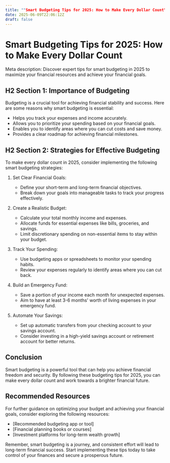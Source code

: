 ```yaml
---
title: ""Smart Budgeting Tips for 2025: How to Make Every Dollar Count""
date: 2025-06-09T22:06:12Z
draft: false
---
```


# Smart Budgeting Tips for 2025: How to Make Every Dollar Count

Meta description: Discover expert tips for smart budgeting in 2025 to maximize your financial resources and achieve your financial goals.

## H2 Section 1: Importance of Budgeting

Budgeting is a crucial tool for achieving financial stability and success. Here are some reasons why smart budgeting is essential:

- Helps you track your expenses and income accurately.
- Allows you to prioritize your spending based on your financial goals.
- Enables you to identify areas where you can cut costs and save money.
- Provides a clear roadmap for achieving financial milestones.

## H2 Section 2: Strategies for Effective Budgeting

To make every dollar count in 2025, consider implementing the following smart budgeting strategies:

1. Set Clear Financial Goals:
   - Define your short-term and long-term financial objectives.
   - Break down your goals into manageable tasks to track your progress effectively.

2. Create a Realistic Budget:
   - Calculate your total monthly income and expenses.
   - Allocate funds for essential expenses like bills, groceries, and savings.
   - Limit discretionary spending on non-essential items to stay within your budget.

3. Track Your Spending:
   - Use budgeting apps or spreadsheets to monitor your spending habits.
   - Review your expenses regularly to identify areas where you can cut back.

4. Build an Emergency Fund:
   - Save a portion of your income each month for unexpected expenses.
   - Aim to have at least 3-6 months' worth of living expenses in your emergency fund.

5. Automate Your Savings:
   - Set up automatic transfers from your checking account to your savings account.
   - Consider investing in a high-yield savings account or retirement account for better returns.

## Conclusion

Smart budgeting is a powerful tool that can help you achieve financial freedom and security. By following these budgeting tips for 2025, you can make every dollar count and work towards a brighter financial future.

## Recommended Resources

For further guidance on optimizing your budget and achieving your financial goals, consider exploring the following resources:

- [Recommended budgeting app or tool]
- [Financial planning books or courses]
- [Investment platforms for long-term wealth growth]

Remember, smart budgeting is a journey, and consistent effort will lead to long-term financial success. Start implementing these tips today to take control of your finances and secure a prosperous future.